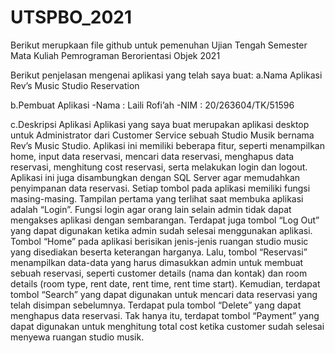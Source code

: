 # UTSPBO_2021
Berikut merupkaan file github untuk pemenuhan Ujian Tengah Semester Mata Kuliah Pemrograman Berorientasi Objek 2021

Berikut penjelasan mengenai aplikasi yang telah saya buat:
a.Nama Aplikasi
Rev’s Music Studio Reservation

b.Pembuat Aplikasi
-Nama : Laili Rofi’ah
-NIM : 20/263604/TK/51596

c.Deskripsi Aplikasi
Aplikasi yang saya buat merupakan aplikasi desktop untuk Administrator dari Customer Service sebuah Studio Musik bernama Rev’s Music Studio. Aplikasi ini memiliki beberapa fitur, seperti menampilkan home, input data reservasi, mencari data reservasi, menghapus data reservasi, menghitung cost reservasi, serta melakukan login dan logout. Aplikasi ini juga disambungkan dengan SQL Server agar memudahkan penyimpanan data reservasi.
Setiap tombol pada aplikasi memiliki fungsi masing-masing. Tampilan pertama yang terlihat saat membuka aplikasi adalah “Login”. Fungsi login agar orang lain selain admin tidak dapat mengakses aplikasi dengan sembarangan. Terdapat juga tombol “Log Out” yang dapat digunakan ketika admin sudah selesai menggunakan aplikasi. Tombol “Home” pada aplikasi berisikan jenis-jenis ruangan studio music yang disediakan beserta keterangan harganya. Lalu, tombol “Reservasi” menampilkan data-data yang harus dimasukkan admin untuk membuat sebuah reservasi, seperti customer details (nama dan kontak) dan room details (room type, rent date, rent time, rent time start). Kemudian, terdapat tombol “Search” yang dapat digunakan untuk mencari data reservasi yang telah disimpan sebelumnya. Terdapat pula tombol “Delete” yang dapat menghapus data reservasi. Tak hanya itu, terdapat tombol “Payment” yang dapat digunakan untuk menghitung total cost ketika customer sudah selesai menyewa ruangan studio musik.
